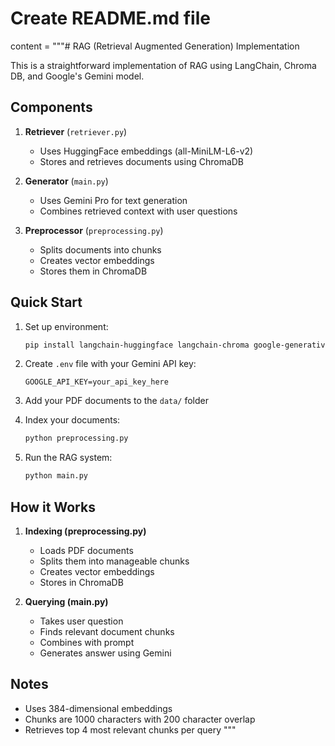 # Create README.md file
content = """# RAG (Retrieval Augmented Generation) Implementation

This is a straightforward implementation of RAG using LangChain, Chroma DB, and Google's Gemini model.

## Components

1. **Retriever** (`retriever.py`)
   - Uses HuggingFace embeddings (all-MiniLM-L6-v2)
   - Stores and retrieves documents using ChromaDB

2. **Generator** (`main.py`)
   - Uses Gemini Pro for text generation
   - Combines retrieved context with user questions

3. **Preprocessor** (`preprocessing.py`)
   - Splits documents into chunks
   - Creates vector embeddings
   - Stores them in ChromaDB

## Quick Start

1. Set up environment:
   ```bash
   pip install langchain-huggingface langchain-chroma google-generativeai python-dotenv sentence-transformers chromadb
   ```

2. Create `.env` file with your Gemini API key:
   ```
   GOOGLE_API_KEY=your_api_key_here
   ```

3. Add your PDF documents to the `data/` folder

4. Index your documents:
   ```bash
   python preprocessing.py
   ```

5. Run the RAG system:
   ```bash
   python main.py
   ```

## How it Works

1. **Indexing (preprocessing.py)**
   - Loads PDF documents
   - Splits them into manageable chunks
   - Creates vector embeddings
   - Stores in ChromaDB

2. **Querying (main.py)**
   - Takes user question
   - Finds relevant document chunks
   - Combines with prompt
   - Generates answer using Gemini

## Notes

- Uses 384-dimensional embeddings
- Chunks are 1000 characters with 200 character overlap
- Retrieves top 4 most relevant chunks per query
"""